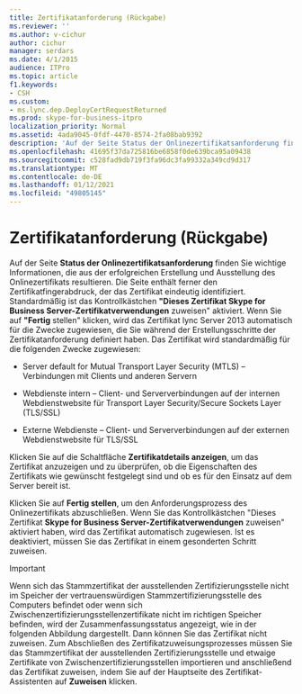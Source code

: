 ```yaml
---
title: Zertifikatanforderung (Rückgabe)
ms.reviewer: ''
ms.author: v-cichur
author: cichur
manager: serdars
ms.date: 4/1/2015
audience: ITPro
ms.topic: article
f1.keywords:
- CSH
ms.custom:
- ms.lync.dep.DeployCertRequestReturned
ms.prod: skype-for-business-itpro
localization_priority: Normal
ms.assetid: 4ada9045-0fdf-4470-8574-2fa08bab9392
description: 'Auf der Seite Status der Onlinezertifikatsanforderung finden Sie wichtige Informationen, die aus der erfolgreichen Erstellung und Ausstellung des Onlinezertifikats resultieren. Die Seite enthält ferner den Zertifikatfingerabdruck, der das Zertifikat eindeutig identifiziert. Standardmäßig ist das Kontrollkästchen "Dieses Zertifikat Skype for Business Server-Zertifikatverwendungen zuweisen" aktiviert. Wenn Sie auf "Fertig stellen" klicken, wird das Zertifikat lync Server 2013 automatisch für die Zwecke zugewiesen, die Sie während der Erstellungsschritte der Zertifikatanforderung definiert haben. Das Zertifikat wird standardmäßig für die folgenden Zwecke zugewiesen:'
ms.openlocfilehash: 41695f37da725816be6858f0de639bca95a09438
ms.sourcegitcommit: c528fad9db719f3fa96dc3fa99332a349cd9d317
ms.translationtype: MT
ms.contentlocale: de-DE
ms.lasthandoff: 01/12/2021
ms.locfileid: "49805145"
---
```

# <a name="certificate-request-returned"></a>Zertifikatanforderung (Rückgabe)
 
Auf der Seite **Status der Onlinezertifikatsanforderung** finden Sie wichtige Informationen, die aus der erfolgreichen Erstellung und Ausstellung des Onlinezertifikats resultieren. Die Seite enthält ferner den Zertifikatfingerabdruck, der das Zertifikat eindeutig identifiziert. Standardmäßig ist das Kontrollkästchen **"Dieses Zertifikat Skype for Business Server-Zertifikatverwendungen** zuweisen" aktiviert. Wenn Sie auf **"Fertig** stellen" klicken, wird das Zertifikat lync Server 2013 automatisch für die Zwecke zugewiesen, die Sie während der Erstellungsschritte der Zertifikatanforderung definiert haben. Das Zertifikat wird standardmäßig für die folgenden Zwecke zugewiesen:
  
- Server default for Mutual Transport Layer Security (MTLS) – Verbindungen mit Clients und anderen Servern
    
- Webdienste intern – Client- und Serververbindungen auf der internen Webdienstwebsite für Transport Layer Security/Secure Sockets Layer (TLS/SSL)
    
- Externe Webdienste – Client- und Serververbindungen auf der externen Webdienstwebsite für TLS/SSL
    
Klicken Sie auf die Schaltfläche **Zertifikatdetails anzeigen**, um das Zertifikat anzuzeigen und zu überprüfen, ob die Eigenschaften des Zertifikats wie gewünscht festgelegt sind und ob es für den Einsatz auf dem Server bereit ist.
  
Klicken Sie auf **Fertig stellen**, um den Anforderungsprozess des Onlinezertifikats abzuschließen. Wenn Sie das Kontrollkästchen "Dieses Zertifikat **Skype for Business Server-Zertifikatverwendungen** zuweisen" aktiviert haben, wird das Zertifikat automatisch zugewiesen. Ist es deaktiviert, müssen Sie das Zertifikat in einem gesonderten Schritt zuweisen. 
  
> [!IMPORTANT]
> Wenn sich das Stammzertifikat der ausstellenden Zertifizierungsstelle nicht im Speicher der vertrauenswürdigen Stammzertifizierungsstelle des Computers befindet oder wenn sich Zwischenzertifizierungsstellenzertifikate nicht im richtigen Speicher befinden, wird der Zusammenfassungsstatus angezeigt, wie in der folgenden Abbildung dargestellt. Dann können Sie das Zertifikat nicht zuweisen. Zum Abschließen des Zertifikatzuweisungsprozesses müssen Sie das Stammzertifikat der ausstellenden Zertifizierungsstelle und etwaige Zertifikate von Zwischenzertifizierungsstellen importieren und anschließend das Zertifikat zuweisen, indem Sie auf der Hauptseite des Zertifikat-Assistenten auf **Zuweisen** klicken.
  

